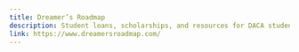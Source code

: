 ```yaml
---
title: Dreamer’s Roadmap
description: Student loans, scholarships, and resources for DACA students
link: https://www.dreamersroadmap.com/
---
```

